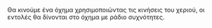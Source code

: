 Θα κινούμε ένα όχημα χρησιμοποιώντας τις κινήσεις του χεριού, οι εντολές θα δίνονται στο όχημα με ράδιο συχνότητες.
